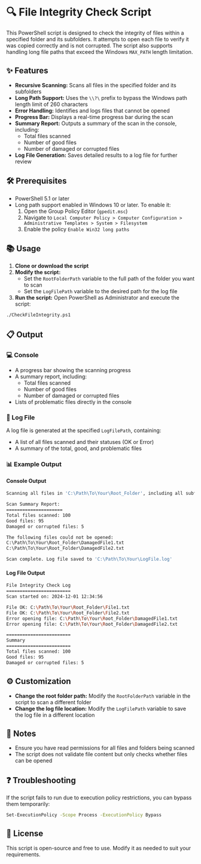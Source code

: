 # 🔍 File Integrity Check Script

This PowerShell script is designed to check the integrity of files within a specified folder and its subfolders. It attempts to open each file to verify it was copied correctly and is not corrupted. The script also supports handling long file paths that exceed the Windows `MAX_PATH` length limitation.

## ✨ Features

- **Recursive Scanning:** Scans all files in the specified folder and its subfolders
- **Long Path Support:** Uses the `\\?\` prefix to bypass the Windows path length limit of 260 characters
- **Error Handling:** Identifies and logs files that cannot be opened
- **Progress Bar:** Displays a real-time progress bar during the scan
- **Summary Report:** Outputs a summary of the scan in the console, including:
  - Total files scanned
  - Number of good files
  - Number of damaged or corrupted files
- **Log File Generation:** Saves detailed results to a log file for further review

## 🛠️ Prerequisites

- PowerShell 5.1 or later
- Long path support enabled in Windows 10 or later. To enable it:
  1. Open the Group Policy Editor (`gpedit.msc`)
  2. Navigate to `Local Computer Policy > Computer Configuration > Administrative Templates > System > Filesystem`
  3. Enable the policy `Enable Win32 long paths`

## 📚 Usage

1. **Clone or download the script**
2. **Modify the script:**
   - Set the `RootFolderPath` variable to the full path of the folder you want to scan
   - Set the `LogFilePath` variable to the desired path for the log file
3. **Run the script:**
   Open PowerShell as Administrator and execute the script:

```sh
./CheckFileIntegrity.ps1
```

## 📋 Output

### 💻 Console
- A progress bar showing the scanning progress
- A summary report, including:
  - Total files scanned
  - Number of good files
  - Number of damaged or corrupted files
- Lists of problematic files directly in the console

### 📝 Log File
A log file is generated at the specified `LogFilePath`, containing:
- A list of all files scanned and their statuses (OK or Error)
- A summary of the total, good, and problematic files

### 📊 Example Output

#### Console Output

```sh
Scanning all files in 'C:\Path\To\Your\Root_Folder', including all subfolders...

Scan Summary Report:
=====================
Total files scanned: 100
Good files: 95
Damaged or corrupted files: 5

The following files could not be opened:
C:\Path\To\Your\Root_Folder\DamagedFile1.txt
C:\Path\To\Your\Root_Folder\DamagedFile2.txt

Scan complete. Log file saved to 'C:\Path\To\Your\LogFile.log'
```

#### Log File Output

```sh
File Integrity Check Log
========================
Scan started on: 2024-12-01 12:34:56

File OK: C:\Path\To\Your\Root_Folder\File1.txt
File OK: C:\Path\To\Your\Root_Folder\File2.txt
Error opening file: C:\Path\To\Your\Root_Folder\DamagedFile1.txt
Error opening file: C:\Path\To\Your\Root_Folder\DamagedFile2.txt

========================
Summary
========================
Total files scanned: 100
Good files: 95
Damaged or corrupted files: 5
```

## ⚙️ Customization

- **Change the root folder path:** Modify the `RootFolderPath` variable in the script to scan a different folder
- **Change the log file location:** Modify the `LogFilePath` variable to save the log file in a different location

## 📌 Notes

- Ensure you have read permissions for all files and folders being scanned
- The script does not validate file content but only checks whether files can be opened

## ❓ Troubleshooting

If the script fails to run due to execution policy restrictions, you can bypass them temporarily:

```sh
Set-ExecutionPolicy -Scope Process -ExecutionPolicy Bypass
```

## 📜 License

This script is open-source and free to use. Modify it as needed to suit your requirements.
